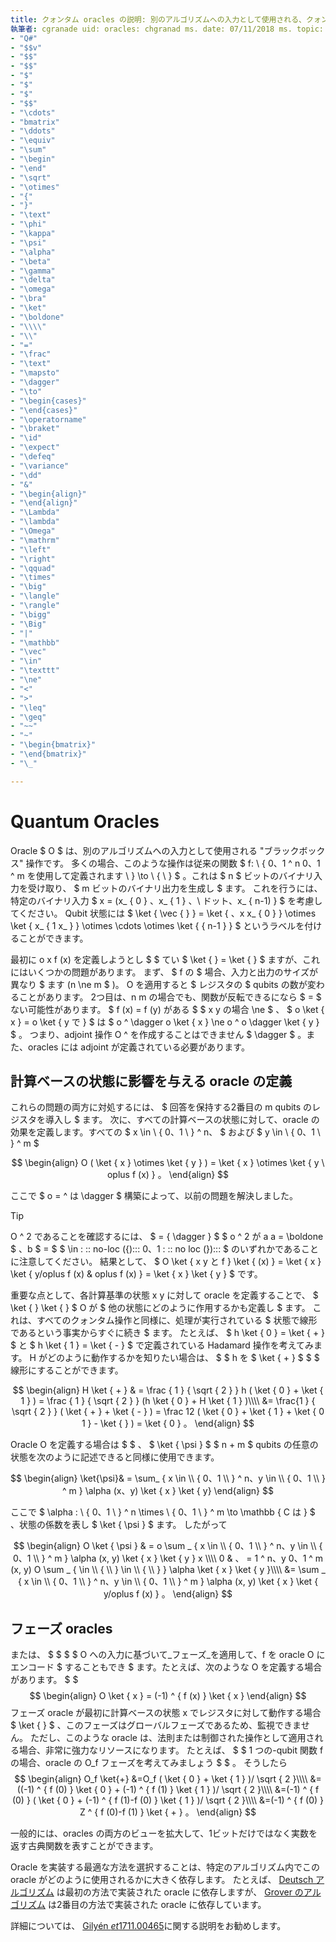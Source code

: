 ```yaml
---
title: クォンタム oracles の説明: 別のアルゴリズムへの入力として使用される、クォンタム oracles、ブラックボックス操作の操作方法と定義方法について説明します。
執筆者: cgranade uid: oracles: chgranad ms. date: 07/11/2018 ms. topic: article no loc (次の説明を参照):
- "Q#"
- "$$v"
- "$$"
- "$$"
- "$"
- "$"
- "$"
- "$$"
- "\cdots"
- "bmatrix"
- "\ddots"
- "\equiv"
- "\sum"
- "\begin"
- "\end"
- "\sqrt"
- "\otimes"
- "{"
- "}"
- "\text"
- "\phi"
- "\kappa"
- "\psi"
- "\alpha"
- "\beta"
- "\gamma"
- "\delta"
- "\omega"
- "\bra"
- "\ket"
- "\boldone"
- "\\\\"
- "\\"
- "="
- "\frac"
- "\text"
- "\mapsto"
- "\dagger"
- "\to"
- "\begin{cases}"
- "\end{cases}"
- "\operatorname"
- "\braket"
- "\id"
- "\expect"
- "\defeq"
- "\variance"
- "\dd"
- "&"
- "\begin{align}"
- "\end{align}"
- "\Lambda"
- "\lambda"
- "\Omega"
- "\mathrm"
- "\left"
- "\right"
- "\qquad"
- "\times"
- "\big"
- "\langle"
- "\rangle"
- "\bigg"
- "\Big"
- "|"
- "\mathbb"
- "\vec"
- "\in"
- "\texttt"
- "\ne"
- "<"
- ">"
- "\leq"
- "\geq"
- "~~"
- "~"
- "\begin{bmatrix}"
- "\end{bmatrix}"
- "\_"

---
```

# <a name="quantum-oracles"></a>Quantum Oracles

Oracle $ O $ は、別のアルゴリズムへの入力として使用される "ブラックボックス" 操作です。
多くの場合、このような操作は従来の関数 $ f: \\ { 0、1 ^ n 0、1 ^ m を使用して定義されます \\ } \to \\ { \\ } $ 。これは $ n $ ビットのバイナリ入力を受け取り、 $ m ビットのバイナリ出力を生成し $ ます。
これを行うには、特定のバイナリ入力 $ x = (x_ { 0 } 、x_ { 1 } 、\ ドット、x_ { n-1) } $ を考慮してください。
Qubit 状態には $ \ket { \vec { } } = \ket { 、x x_ { 0 } } \otimes \ket { x_ { 1 x_ } } \otimes \cdots \otimes \ket { { n-1 } } $ というラベルを付けることができます。

最初に o x f (x) を定義しようとし $ $ てい $ \ket { } = \ket { } $ ますが、これにはいくつかの問題があります。
まず、 $ f の $ 場合、入力と出力のサイズが異なり $ ます (n \ne m $ )。 O を適用すると $ レジスタの $ qubits の数が変わることがあります。
2つ目は、n m の場合でも、関数が反転できるになら $ = $ ない可能性があります。 $ f (x) = f (y) がある $ $ x y の場合 \ne $ 、 $ o \ket { x } = o \ket { y で } $ は $ o ^ \dagger o \ket { x } \ne o ^ o \dagger \ket { y } $ 。
つまり、adjoint 操作 O ^ を作成することはできません $ \dagger $ 。また、oracles には adjoint が定義されている必要があります。

## <a name="defining-an-oracle-by-its-effect-on-computational-basis-states"></a>計算ベースの状態に影響を与える oracle の定義
これらの問題の両方に対処するには、 $ 回答を保持する2番目の m qubits のレジスタを導入し $ ます。
次に、すべての計算ベースの状態に対して、oracle の効果を定義します。すべての $ x \in \\ { 0、1 \\ } ^ n、 $ および $ y \in \\ { 0、1 \\ } ^ m $

$$
\begin{align}
    O ( \ket { x } \otimes \ket { y } ) = \ket { x } \otimes \ket { y \ oplus f (x) } 。
\end{align}
$$

ここで $ o = ^ は \dagger $ 構築によって、以前の問題を解決しました。

> [!TIP]
>O ^ 2 であることを確認するには、 $ = { \dagger } $ $ o ^ 2 が a a = \boldone $ 、b $ = $ $ \in \: :: no-loc ({)::: 0、1 \: :: no loc (})::: $ のいずれかであることに注意してください。
>結果として、 $ O \ket { x y と f } \ket { (x) } = \ket { x } \ket { y/oplus f (x) & oplus f (x) } = \ket { x } \ket { y } $ です。

重要な点として、各計算基準の状態 x y に対して oracle を定義することで、 $ \ket { } \ket { } $ O が $ 他の状態にどのように作用するかも定義し $ ます。
これは、すべてのクォンタム操作と同様に、処理が実行されている $ 状態で線形であるという事実からすぐに続き $ ます。
たとえば、 $ h \ket { 0 } = \ket { + } $ と $ h \ket { 1 } = \ket { - } $ で定義されている Hadamard 操作を考えてみます。
H がどのように動作するかを知りたい場合は、 $ $ h を $ \ket { + } $ $ $ 線形にすることができます。

$$
\begin{align}
H \ket { + } & = \frac { 1 } { \sqrt { 2 } } h ( \ket { 0 }  +  \ket { 1 } ) = \frac { 1 } { \sqrt { 2 } } (h \ket { 0 } + H \ket { 1 } )\\\\
           &= \frac{1 } { \sqrt { 2 } } ( \ket { + }  +  \ket { - } ) = \frac 12 ( \ket { 0 }  +  \ket { 1 }  +  \ket { 0 1 }  -  \ket { } ) = \ket { 0 } 。
\end{align}
$$

Oracle O を定義する場合は $ $ 、 $ \ket { \psi } $ $ n + m $ qubits の任意の状態を次のように記述できると同様に使用できます。

$$
\begin{align}
\ket{\psi}& = \sum_ { x \in \\ { 0、1 \\ } ^ n、y \in \\ { 0、1 \\ } ^ m } \alpha (x、y) \ket { x } \ket { y}
\end{align}
$$

ここで $ \alpha : \\ { 0、1 \\ } ^ n \times \\ { 0、1 \\ } ^ m \to \mathbb { C は } $ 、状態の係数を表し $ \ket { \psi } $ ます。 したがって

$$
\begin{align}
O \ket { \psi } & = o \sum _ { x \in \\ { 0、1 \\ } ^ n、y \in \\ { 0、1 \\ } ^ m } \alpha (x, y) \ket { x } \ket { y } x \\\\ 0 & 、 = 1 ^ n、y 0、1 ^ m (x, y) O \sum _ { \in \\ { \\ } \in \\ { \\ } } \alpha \ket { x } \ket { y }\\\\
             &= \sum _ { x \in \\ { 0、1 \\ } ^ n、y \in \\ { 0、1 \\ } ^ m } \alpha (x, y) \ket { x } \ket { y/oplus f (x) } 。
\end{align}
$$

## <a name="phase-oracles"></a>フェーズ oracles
または、 $ $ $ $ O への入力に基づいて_フェーズ_を適用して、f を oracle O にエンコード $ することもでき $ ます。たとえば、次のような O を定義する場合があります。 $ $$$
\begin{align}
    O \ket { x } = (-1) ^ { f (x) } \ket { x }
\end{align}
$$
フェーズ oracle が最初に計算ベースの状態 x でレジスタに対して動作する場合 $ \ket { } $ 、このフェーズはグローバルフェーズであるため、監視できません。
ただし、このような oracle は、法則または制御された操作として適用される場合、非常に強力なリソースになります。
たとえば、 $ $ 1 つの-qubit 関数 f の場合、oracle の O_f フェーズを考えてみましょう $ $ 。
そうしたら $$
\begin{align}
    O_f \ket{+}
        &=O_f ( \ket { 0 }  +  \ket { 1 } )/ \sqrt { 2 }\\\\
        &=((-1) ^ { f (0) } \ket { 0 } + (-1) ^ { f (1) } \ket { 1 } )/ \sqrt { 2 }\\\\
        &=(-1) ^ { f (0) } ( \ket { 0 } + (-1) ^ { f (1)-f (0) } \ket { 1 } )/ \sqrt { 2 }\\\\
        &=(-1) ^ { f (0) } Z ^ { f (0)-f (1) } \ket { + } 。
\end{align}
$$

一般的には、oracles の両方のビューを拡大して、1ビットだけではなく実数を返す古典関数を表すことができます。

Oracle を実装する最適な方法を選択することは、特定のアルゴリズム内でこの oracle がどのように使用されるかに大きく依存します。
たとえば、 [Deutsch アルゴリズム](https://en.wikipedia.org/wiki/Deutsch%E2%80%93Jozsa_algorithm) は最初の方法で実装された oracle に依存しますが、 [Grover のアルゴリズム](https://en.wikipedia.org/wiki/Grover's_algorithm) は2番目の方法で実装された oracle に依存しています。


詳細については、 [Gilyén *et*1711.00465](https://arxiv.org/abs/1711.00465)に関する説明をお勧めします。
